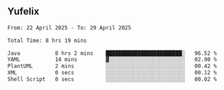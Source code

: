 ## Yufelix

<!--START_SECTION:waka-->

```txt
From: 22 April 2025 - To: 29 April 2025

Total Time: 8 hrs 19 mins

Java           8 hrs 2 mins    ████████████████████████░   96.52 %
YAML           14 mins         ▓░░░░░░░░░░░░░░░░░░░░░░░░   02.90 %
PlantUML       2 mins          ░░░░░░░░░░░░░░░░░░░░░░░░░   00.42 %
XML            0 secs          ░░░░░░░░░░░░░░░░░░░░░░░░░   00.12 %
Shell Script   0 secs          ░░░░░░░░░░░░░░░░░░░░░░░░░   00.02 %
```

<!--END_SECTION:waka-->

